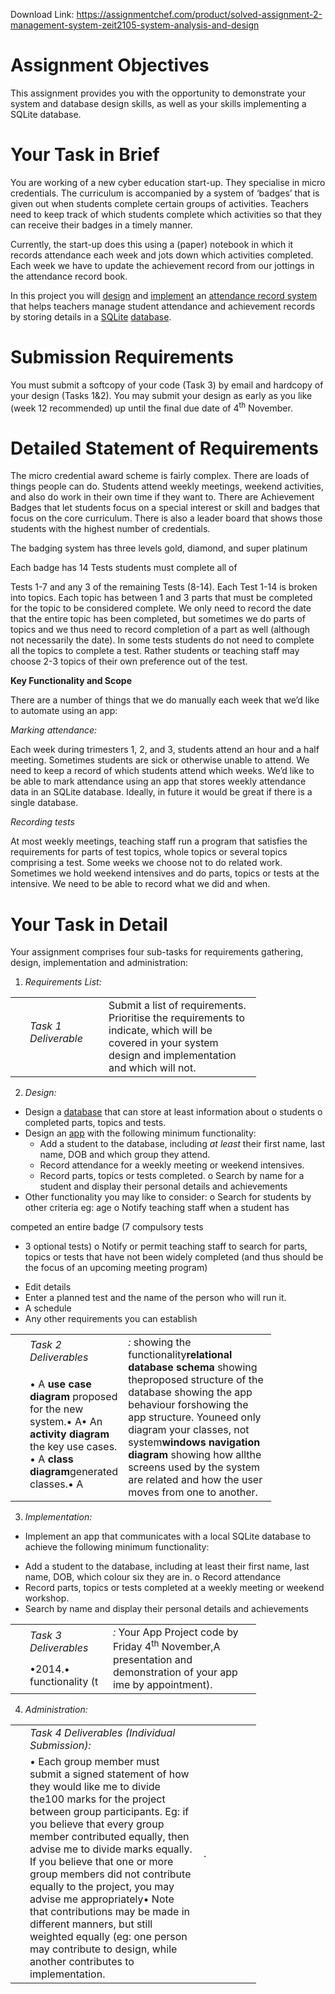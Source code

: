Download Link: https://assignmentchef.com/product/solved-assignment-2-management-system-zeit2105-system-analysis-and-design
<br>
<h1>Assignment Objectives</h1>

This assignment provides you with the opportunity to demonstrate your system and database design skills, as well as your skills implementing a SQLite database.

<h1>Your Task in Brief</h1>

You are working of a new cyber education start-up. They specialise in micro credentials.  The curriculum is accompanied by a system of ‘badges’ that is given out when students complete certain groups of activities. Teachers need to keep track of which students complete which activities so that they can receive their badges in a timely manner.

Currently, the start-up does this using a (paper) notebook in which it records attendance each week and jots down which activities completed. Each week we have to update the achievement record from our jottings in the attendance record book.

In this project you will <u>design</u> and <u>implement</u> an <u>attendance record system</u> that helps teachers manage student attendance and achievement records by storing details in a <u>SQLite</u> <u>database</u>.

<h1>Submission Requirements</h1>

You must submit a softcopy of your code (Task 3) by email and hardcopy of your design (Tasks 1&amp;2). You may submit your design as early as you like (week 12 recommended) up until the final due date of 4<sup>th</sup> November.

<h1>Detailed Statement of Requirements</h1>

The micro credential award scheme is fairly complex. There are loads of things people can do. Students attend weekly meetings, weekend activities, and also do work in their own time if they want to. There are Achievement Badges that let students focus on a special interest or skill and badges that focus on the core curriculum. There is also a leader board that shows those students with the highest number of credentials.

The badging system has three levels gold, diamond, and super platinum

Each badge has 14 Tests students must complete all of

Tests 1-7 and any 3 of the remaining Tests (8-14). Each Test 1-14 is broken into topics. Each topic has between 1 and 3 parts that must be completed for the topic to be considered complete. We only need to record the date that the entire topic has been completed, but sometimes we do parts of topics and we thus need to record completion of a part as well (although not necessarily the date). In some tests students do not need to complete all the topics to complete a test. Rather students or teaching staff may choose 2-3 topics of their own preference out of the test.

<strong>Key Functionality and Scope </strong>

There are a number of things that we do manually each week that we’d like to automate using an app:

<em>Marking attendance:  </em>

Each week during trimesters 1, 2, and 3, students attend an hour and a half meeting. Sometimes students are sick or otherwise unable to attend. We need to keep a record of which students attend which weeks. We’d like to be able to mark attendance using an app that stores weekly attendance data in an SQLite database. Ideally, in future it would be great if there is a single database.

<em>Recording tests </em>

At most weekly meetings, teaching staff run a program that satisfies the requirements for parts of test topics, whole topics or several topics comprising a test. Some weeks we choose not to do related work. Sometimes we hold weekend intensives and do parts, topics or tests at the intensive. We need to be able to record what we did and when.

<h1>Your Task in Detail</h1>

Your assignment comprises four sub-tasks for requirements gathering, design, implementation and administration:

<ol>

 <li><em>Requirements List:</em></li>

</ol>

<table width="346">

 <tbody>

  <tr>

   <td rowspan="2" width="7"> </td>

   <td width="110"><em>Task 1 Deliverable</em></td>

   <td rowspan="2" width="228"><em> </em>Submit a list of requirements. Prioritise the requirements to indicate, which will be covered in your system design and implementation and which will not.</td>

  </tr>

  <tr>

   <td width="110"> </td>

  </tr>

 </tbody>

</table>

<ol start="2">

 <li><em>Design:</em></li>

</ol>

<ul>

 <li>Design a <u>database</u> that can store at least information about o students o completed parts, topics and tests.</li>

 <li>Design an <u>app</u> with the following minimum functionality:

  <ul>

   <li>Add a student to the database, including <em>at least</em> their first name, last name, DOB and which group they attend.</li>

   <li>Record attendance for a weekly meeting or weekend intensives.</li>

   <li>Record parts, topics or tests completed. o Search by name for a student and display their personal details and achievements</li>

  </ul></li>

 <li>Other functionality you may like to consider: o Search for students by other criteria eg: age o Notify teaching staff when a student has</li>

</ul>

competed an entire badge (7 compulsory tests

+ 3 optional tests) o Notify or permit teaching staff to search for parts, topics or tests that have not been widely completed (and thus should be the focus of an upcoming meeting program)

<ul>

 <li>Edit details</li>

 <li>Enter a planned test and the name of the person who will run it.</li>

 <li>A schedule</li>

 <li>Any other requirements you can establish</li>

</ul>

<table width="346">

 <tbody>

  <tr>

   <td rowspan="2" width="7"> </td>

   <td width="117"><em>Task 2 Deliverables</em></td>

   <td rowspan="2" width="221"><em>: </em>showing the functionality<strong>relational database schema</strong> showing theproposed structure of the database  showing the app behaviour forshowing the app structure. Youneed only diagram your classes, not system<strong>windows navigation diagram</strong> showing how allthe screens used by the system are related and how the user moves from one to another.</td>

  </tr>

  <tr>

   <td width="117">•               A <strong>use case diagram </strong>proposed for the new system.•               A•               An <strong>activity diagram </strong>the key use cases. • A <strong>class diagram</strong>generated classes.•               A</td>

  </tr>

 </tbody>

</table>

<ol start="3">

 <li><em> Implementation:</em></li>

</ol>

<ul>

 <li>Implement an app that communicates with a local SQLite database to achieve the following minimum functionality:</li>

</ul>

<ul>

 <li>Add a student to the database, including at least their first name, last name, DOB, which colour six they are in. o Record attendance</li>

 <li>Record parts, topics or tests completed at a weekly meeting or weekend workshop.</li>

 <li>Search by name and display their personal details and achievements</li>

</ul>

<table width="346">

 <tbody>

  <tr>

   <td rowspan="2" width="7"> </td>

   <td width="117"><em>Task 3 Deliverables</em></td>

   <td rowspan="2" width="221"><em>: </em>Your App Project code by Friday 4<sup>th</sup> November,A presentation and demonstration of your app ime by appointment).</td>

  </tr>

  <tr>

   <td width="117">•2014.• functionality (t</td>

  </tr>

 </tbody>

</table>

<ol start="4">

 <li><em> Administration:</em></li>

</ol>

<table width="346">

 <tbody>

  <tr>

   <td rowspan="2" width="7"> </td>

   <td width="262"><em>Task 4 Deliverables (Individual Submission):</em></td>

   <td rowspan="2" width="76"><em> </em>.</td>

  </tr>

  <tr>

   <td width="262">• Each group member must submit a signed statement of how they would like me to divide the100 marks for the project between group participants. Eg: if you believe that every group member contributed equally, then advise me to divide marks equally. If you believe that one or more group members did not contribute equally to the project, you may advise me appropriately• Note that contributions may be made in different manners, but still weighted equally (eg: one person may contribute to design, while another contributes to implementation.</td>

  </tr>

 </tbody>

</table>


